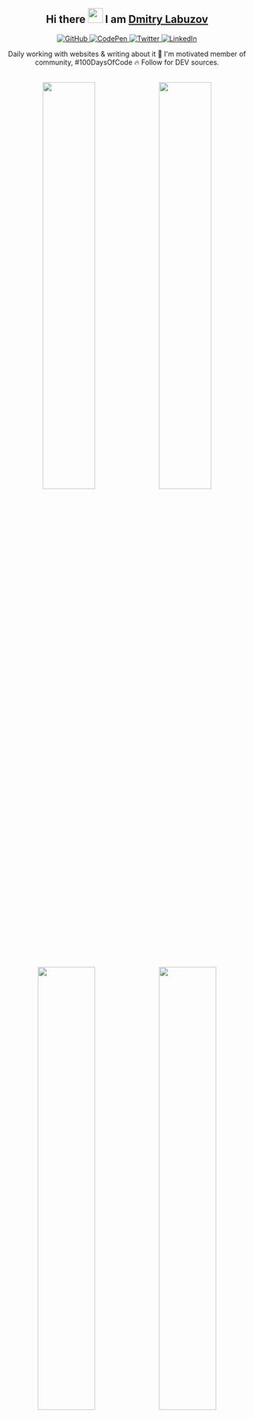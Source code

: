 <h2 align="center">Hi there <img src="https://raw.githubusercontent.com/aemmadi/aemmadi/master/wave.gif" width="30"> I am <a href="#">Dmitry Labuzov</a></h2>

<p align="center">
  <a href="https://github.com/codlipa">
    <img alt="GitHub" src="https://img.shields.io/github/followers/codlipa?color=333333&label=github&logo=github&logoColor=ffffff&style=for-the-badge">
  </a>
  <a href="https://codepen.io/codlipa">
    <img alt="CodePen" src="https://img.shields.io/badge/codepen-555555?logo=codepen&logoColor=ffffff&style=for-the-badge">
  </a>
  <a href="https://twitter.com/codlipa">
    <img alt="Twitter" src="https://img.shields.io/twitter/follow/codlipa?color=333333&label=twitter&logo=twitter&logoColor=ffffff&style=for-the-badge">
  </a>
  <a href="https://linkedin.com/in/codlipa">
    <img alt="LinkedIn" src="https://img.shields.io/badge/linkedin-555555?logo=linkedin&logoColor=ffffff&style=for-the-badge">
  </a>
</p>

<p align="center">Daily working with websites & writing about it 💛 I'm motivated member of community, #100DaysOfCode 🔥 Follow for DEV sources.</p><br>

<div align="center">
  <img width="46%" src="https://github-readme-stats.vercel.app/api/top-langs/?username=codlipa&layout=compact&hide_border=true&theme=onedark">
  <img width="46%" src="https://github-readme-stats.vercel.app/api/pin/?username=codlipa&repo=100-days-of-code&hide_border=true&theme=onedark">
  <img width="48%" src="https://github-readme-stats.vercel.app/api?username=codlipa&show_icons=true&hide_border=true&theme=onedark">
  <img width="48%" src="https://github-readme-streak-stats.herokuapp.com/?user=codlipa&hide_border=true&theme=onedark">
</div>
